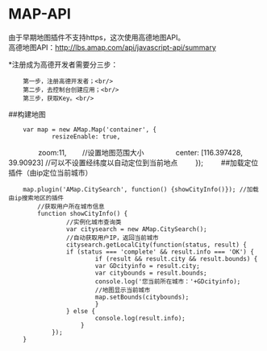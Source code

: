 # MAP-API<br/>
由于早期地图插件不支持https，这次使用高德地图API。<br/>
高德地图API：http://lbs.amap.com/api/javascript-api/summary<br/>

*注册成为高德开发者需要分三步：<br/>

        第一步，注册高德开发者；<br/>
        第二步，去控制台创建应用；<br/>
        第三步，获取Key。<br/>

##构建地图<br/>

        var map = new AMap.Map('container', {
                resizeEnable: true,
                zoom:11,        //设置地图范围大小
                center: [116.397428, 39.90923]  //可以不设置经纬度以自动定位到当前地点
         });
         
##加载定位插件（由ip定位当前城市）

        map.plugin('AMap.CitySearch', function() {showCityInfo()}); //加载由ip搜索地区的插件
	        //获取用户所在城市信息
	        function showCityInfo() {
	                //实例化城市查询类
	                var citysearch = new AMap.CitySearch();
	                //自动获取用户IP，返回当前城市
	                citysearch.getLocalCity(function(status, result) {
	                if (status === 'complete' && result.info === 'OK') {
	                        if (result && result.city && result.bounds) {
	                        var GDcityinfo = result.city;
	                        var citybounds = result.bounds;
	                        console.log('您当前所在城市：'+GDcityinfo);
	                        //地图显示当前城市
	                        map.setBounds(citybounds);
	                        }
	                } else {
	                        console.log(result.info);
                        }
                });
	    }
         
 

